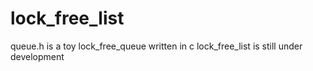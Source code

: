 lock_free_list
==============

queue.h is a toy lock_free_queue written in c 
lock_free_list is still under development
